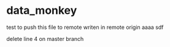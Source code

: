 # data_monkey
test to push this file to remote
writen in remote origin
aaaa
sdf

delete line 4 on master branch
